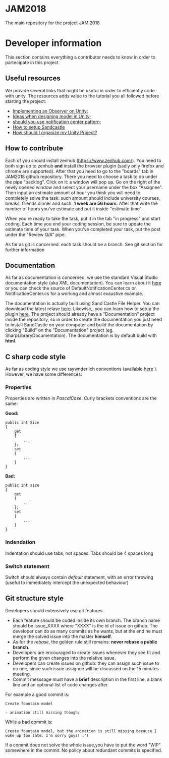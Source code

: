 # JAM2018
The main repository for the project JAM 2018

# Developer information

This section contains everything a contributor needs to know in order to partecipate in this project

## Useful resources

We provide several links that might be useful in order to efficiently code with unity. The resources adds value to the tutorial you all followed before starting the project:

 * [Implementing an Observer on Unity](http://www.habrador.com/tutorials/programming-patterns/3-observer-pattern/);
 * [Ideas when designing model in Unity](http://answers.unity3d.com/questions/365770/how-to-design-your-code-architecture-in-unity.html);
 * [should you use notification center pattern](https://softwareengineering.stackexchange.com/questions/22528/does-notification-center-pattern-encourage-good-or-bad-program-design);
 * [How to setup Sandcastle](https://randynghiem.wordpress.com/2015/06/18/how-to-set-up-sandcastle-help-file-builder-with-visual-studio-2015/)
 * [How should I organize my Unity Project?](http://blog.theknightsofunity.com/7-ways-keep-unity-project-organized/)

## How to contribute ##

Each of you should install zenhub (https://www.zenhub.com/). You need to both sign up to zenhub **and** install the browser plugin (sadly only firefox and chrome are supported).
After that you need to go to the "boards" tab in JAM2018 github repository. There you need to choose a task to do under the pipe "backlog". Click on it: a window will pop up. Go on the right of the newly opened window and select your username under the box "Assignee". Then input an estimate amount of hour you think you will need to completely solve the task: such amount should include university courses, breaks, friends dinner and such. **1 week are 56 hours**. After that write the number of hours you've estimate and put it inside "estimate time".

When you're ready to take the task, put it in the tab "in progress" and start coding. Each time you end your coding session, be sure to update the estimate time of your task. When you've completed your task, put the post under the "Review Q/A" pipe.

As far as git is concerned. each task should be a branch. See git section for further information

## Documentation

As far as documentation is concerned, we use the standard Visual Studio documentation style (aka XML documentation). You can learn about it [here](https://msdn.microsoft.com/en-us/library/b2s063f7(v=VS.100).aspx) or you can check the source of DefaultNotificationCenter.cs or NotificationCenter.cs for a working and almost exaustive example.

The documentation is actually built using Sand Castle File Helper. You can download the latest relase [here](https://github.com/EWSoftware/SHFB). Likewise,, you can learn how to setup the plugin [here](https://randynghiem.wordpress.com/2015/06/18/how-to-set-up-sandcastle-help-file-builder-with-visual-studio-2015/). The project should already have a "Documentation" project inside the repository, so in order to create the documentation you just need to install SandCastle on your computer and build the documentation by clicking "Build" on the "Documentation" project (eg. SharpLibraryDocumentation). The documentation is by default build with **html**.

## C sharp code style

As far as coding style we use raywnderlich conventions (available [here](https://github.com/raywenderlich/c-sharp-style-guide) ). However, we have some differences:

### Properties ###

Properties are written in *PascalCase*. Curly brackets conventions are the same:

**Good:**

	public int Size 
	{
		get 
		{
			...
		};
		set
		{
			...
		}
	}
	
**Bad:**

	public int size 
	{
		get 
		{
			...
		};
		set
		{
			...
		}
	}
	

### Indendation ###

Indentation should use tabs, not spaces. Tabs should be 4 spaces long

### Switch statement ###

Switch should always contain *default* statement, with an error throwing (useful to immediately intercept the unexpected behaviour)

## Git structure style ##

Developers should extensively use git features. 

 * Each feature should be coded inside its own branch. The branch name should be issue_XXXX where "XXXX" is the id of issue on github. 
	The developer can do as many commits as he wants, but at the end he must merge the solved issue into the master **himself**.
 * As for the *rebase*, the golden rule still remains: **never rebase a public branch**.
 * Developers are encouraged to create issues whenever they see fit and perform the given changes into the relative issue.
 * Developers can create issues on github: they can assign such issue to no one, since such issue assignee will be discussed on the 15 minutes meeting.
 * Commit messsage must have a **brief** description in the first line, a blank line and an optional list of code changes after.
 
 For example a good commit is:
 
	Create fountain model
	
	- animation still missing though;
	
While a bad commit is:

	Create fountain model, but the animation is still missing because I woke up too late. I'm sorry guys! :'(
	
If a commit does not solve the whole issue,you have to put the word "WIP" somewhere in the commit. No policy about redundant commits is specified.
